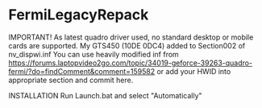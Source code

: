 # FermiLegacyRepack
IMPORTANT!
As latest quadro driver used, no standard desktop or mobile cards are supported.
My GTS450 (10DE 0DC4) added to Section002 of nv_dispwi.inf 
You can use heavily modified inf from https://forums.laptopvideo2go.com/topic/34019-geforce-39263-quadro-fermi/?do=findComment&comment=159582 or add your HWID into appropriate section and commit here.

INSTALLATION
Run Launch.bat and select "Automatically"
